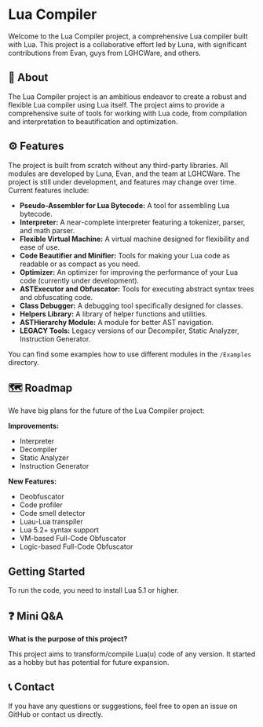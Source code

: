 # Lua Compiler

Welcome to the Lua Compiler project, a comprehensive Lua compiler built with Lua. This project is a collaborative effort led by Luna, with significant contributions from Evan, guys from LGHCWare, and others.

## 🎯 About

The Lua Compiler project is an ambitious endeavor to create a robust and flexible Lua compiler using Lua itself. The project aims to provide a comprehensive suite of tools for working with Lua code, from compilation and interpretation to beautification and optimization.

## ⚙️ Features

The project is built from scratch without any third-party libraries. All modules are developed by Luna, Evan, and the team at LGHCWare. The project is still under development, and features may change over time. Current features include:

- **Pseudo-Assembler for Lua Bytecode:** A tool for assembling Lua bytecode.
- **Interpreter:** A near-complete interpreter featuring a tokenizer, parser, and math parser.
- **Flexible Virtual Machine:** A virtual machine designed for flexibility and ease of use.
- **Code Beautifier and Minifier:** Tools for making your Lua code as readable or as compact as you need.
- **Optimizer:** An optimizer for improving the performance of your Lua code (currently under development).
- **ASTExecutor and Obfuscator:** Tools for executing abstract syntax trees and obfuscating code.
- **Class Debugger:** A debugging tool specifically designed for classes.
- **Helpers Library:** A library of helper functions and utilities.
- **ASTHierarchy Module:** A module for better AST navigation.
- **LEGACY Tools:** Legacy versions of our Decompiler, Static Analyzer, Instruction Generator.

You can find some examples how to use different modules in the `/Examples` directory.

## 🗺️ Roadmap

We have big plans for the future of the Lua Compiler project:

**Improvements:**

- Interpreter
- Decompiler
- Static Analyzer
- Instruction Generator

**New Features:**

- Deobfuscator
- Code profiler
- Code smell detector
- Luau-Lua transpiler
- Lua 5.2+ syntax support
- VM-based Full-Code Obfuscator
- Logic-based Full-Code Obfuscator

## Getting Started

To run the code, you need to install Lua 5.1 or higher.

## ❓ Mini Q&A

**What is the purpose of this project?**

This project aims to transform/compile Lua(u) code of any version. It started as a hobby but has potential for future expansion.

## 📞 Contact

If you have any questions or suggestions, feel free to open an issue on GitHub or contact us directly.
